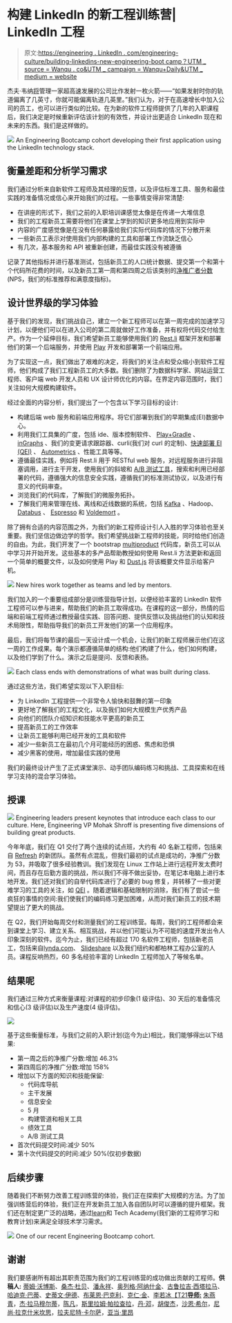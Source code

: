 # 构建 LinkedIn 的新工程训练营| LinkedIn 工程

> 原文:[https://engineering . LinkedIn . com/engineering-culture/building-linkedins-new-engineering-boot camp？UTM _ source = Wanqu . co&UTM _ campaign = Wanqu+Daily&UTM _ medium = website](https://engineering.linkedin.com/engineering-culture/building-linkedins-new-engineering-bootcamp?utm_source=wanqu.co&utm_campaign=Wanqu+Daily&utm_medium=website)

杰夫·韦纳[将](https://www.linkedin.com/pulse/20121029044359-22330283-to-manage-hyper-growth-get-your-launch-trajectory-right)管理一家超高速发展的公司比作发射一枚火箭——“如果发射时你的轨道偏离了几英寸，你就可能偏离轨道几英里。”我们认为，对于在高速增长中加入公司的员工，也可以进行类似的比较。在为新的软件工程师提供了几年的入职课程后，我们决定是时候重新评估该计划的有效性，并设计出更适合 LinkedIn 现在和未来的东西。我们是这样做的。

![](../Images/826e7943065bd6565a6e7a4eeb9864b7.png) An Engineering Bootcamp cohort developing their first application using the LinkedIn technology stack.

## 衡量差距和分析学习需求

我们通过分析来自新软件工程师及其经理的反馈，以及评估标准工具、服务和最佳实践的准备情况或信心来开始我们的过程。一些事情变得非常清楚:

*   在讲座的形式下，我们之前的入职培训课感觉太像是在传递一大堆信息
*   我们的工程新员工需要将他们在课堂上学到的知识更多地应用到实际中
*   内容的广度感觉像是在没有任何暴露给我们实际代码库的情况下分散开来
*   一些新员工表示对使用我们内部构建的工具和部署工作流缺乏信心
*   有几次，基本服务和 API 被重新创建，而最佳实践没有被遵循

记录了其他指标并进行基准测试，包括新员工的人口统计数据、提交第一个和第十个代码所花费的时间，以及新员工第一周和第四周之后该类别的[净推广者分数](https://en.wikipedia.org/wiki/Net_Promoter) (NPS，我们的标准推荐和满意度指标)。

## 设计世界级的学习体验

基于我们的发现，我们挑战自己，建立一个新工程师可以在第一周完成的加速学习计划，以便他们可以在进入公司的第二周就做好工作准备，并有权将代码交付给生产。作为一个延伸目标，我们希望新员工能够使用我们的 [Rest.li](https://engineering.linkedin.com/architecture/restli-restful-service-architecture-scale) 框架开发和部署他们的第一个后端服务，并使用 [Play](http://engineering.linkedin.com/play/play-framework-linkedin) 开发和部署第一个前端应用。

为了实现这一点，我们做出了艰难的决定，将我们的关注点和受众缩小到软件工程师，他们构成了我们工程新员工的大多数。我们删除了为数据科学家、网站运营工程师、客户端 web 开发人员和 UX 设计师优化的内容。在界定内容范围时，我们关注如何大规模构建软件。

经过全面的内容分析，我们提出了一个包含以下学习目标的设计:

*   构建后端 web 服务和前端应用程序。将它们部署到我们的早期集成(EI)数据中心。
*   利用我们工具集的广度，包括 ide、版本控制软件、 [Play+Gradle](https://engineering.linkedin.com/play/developing-play-applications-using-gradle) 、 [inGraphs](http://engineering.linkedin.com/32/eric-intern-origin-ingraphs) 、我们的变更请求跟踪器、curli(我们对 curl 的定制)、[快速部署 EI (QEI)](https://engineering.linkedin.com/developer-productivity/quick-deploy-distributed-systems-approach-developer-productivity) 、 [Autometrics](https://engineering.linkedin.com/52/autometrics-self-service-metrics-collection) 、性能工具等等。
*   遵循最佳实践，例如将 Rest.li 用于 RESTful web 服务，对远程服务进行非阻塞调用，进行主干开发，使用我们的斜坡和 [A/B 测试工具](https://engineering.linkedin.com/ab-testing/xlnt-platform-driving-ab-testing-linkedin)，搜索和利用已经部署的代码，遵循强大的信息安全实践，遵循我们的标准测试协议，以及进行有意义的代码审查。
*   浏览我们的代码库，了解我们的微服务拓扑。
*   了解我们用来管理在线、离线和近线数据的系统，包括 [Kafka](https://engineering.linkedin.com/kafka/running-kafka-scale) 、Hadoop、 [Databus](https://engineering.linkedin.com/data-replication/open-sourcing-databus-linkedins-low-latency-change-data-capture-system) 、 [Espresso](https://engineering.linkedin.com/espresso/introducing-espresso-linkedins-hot-new-distributed-document-store) 和 [Voldemort](https://engineering.linkedin.com/voldemort/serving-large-scale-batch-computed-data-project-voldemort) 。

除了拥有合适的内容范围之外，为我们的新工程师设计引人入胜的学习体验也至关重要。我们坚信边做边学的哲学。我们希望挑战新工程师的技能，同时给他们创造的自由。为此，我们开发了一个 bootstrap [multiproduct](https://www.youtube.com/watch?v=OxpGLxHW93k) 代码库，新员工可以从中学习并开始开发。这些基本的多产品帮助教授如何使用 Rest.li 方法更新和返回一个简单的概要文件，以及如何使用 Play 和 [Dust.js](https://engineering.linkedin.com/frontend/leaving-jsps-dust-moving-linkedin-dustjs-client-side-templates) 将该概要文件显示给客户机。

![](../Images/53897b46d18e9f66d6274703ce0b2a44.png) New hires work together as teams and led by mentors.

我们加入的一个重要组成部分是训练营指导计划，以便经验丰富的 LinkedIn 软件工程师可以参与进来，帮助我们的新员工取得成功。在课程的这一部分，热情的后端和前端工程师通过教授最佳实践、回答问题、提供反馈以及挑战他们的认知和技术局限性，帮助指导我们的新员工开发他们的第一个应用程序。

最后，我们将每节课的最后一天设计成一个机会，让我们的新工程师展示他们在这一周的工作成果。每个演示都遵循简单的结构:他们构建了什么，他们如何构建，以及他们学到了什么。演示之后是提问、反馈和表扬。

![](../Images/c48bcba6215b86881f9365d9be0f666c.png) Each class ends with demonstrations of what was built during class.

通过这些方法，我们希望实现以下入职目标:

*   为 LinkedIn 工程提供一个非常令人愉快和鼓舞的第一印象
*   更好地了解我们的工程文化，以及我们如何大规模生产优秀产品
*   向他们的团队介绍知识和技能水平更高的新员工
*   提高新员工的工作效率
*   让新员工能够利用已经开发的工具和软件
*   减少一些新员工在最初几个月可能经历的困惑、焦虑和恐惧
*   减少黑客的使用，增加最佳实践的使用

我们的最终设计产生了正式课堂演示、动手团队编码练习和挑战、工具探索和在线学习支持的混合学习体验。

## 授课

![](../Images/62ff2725474e944c752012e913aadc74.png) Engineering leaders present keynotes that introduce each class to our culture. Here, Engineering VP Mohak Shroff is presenting five dimensions of building great products.

今年年底，我们在 Q1 交付了两个连续的试点班，大约有 40 名新工程师，包括来自 [Refresh](https://www.linkedin.com/company/refresh-inc-) 的新团队。虽然有点混乱，但我们最初的试点是成功的，净推广分数为 53，并吸取了很多经验教训。我们发现在 Linux 工作站上进行远程开发太费时间，而且存在后勤方面的挑战，所以我们不得不做出妥协，在笔记本电脑上进行本地开发。我们还对我们的自举代码库进行了必要的 bug 修复，并转移了一些对更难学习的工具的关注，如 [QEI](https://engineering.linkedin.com/developer-productivity/quick-deploy-distributed-systems-approach-developer-productivity) 。随着逻辑和基础限制的消除，我们有了尝试一些疯狂的事情的空间:我们使我们的编码练习更加困难，从而对我们新员工的技术期望提出了更大的挑战。

在 Q2，我们开始每周交付和测量我们的工程训练营。每周，我们的工程师都会来到课堂上学习、建立关系、相互挑战，并以他们可能认为不可能的速度开发出令人印象深刻的软件。迄今为止，我们已经有超过 170 名软件工程师，包括新老员工，包括来自[lynda.com](http://www.lynda.com/)、 [Slideshare](http://slideshare.com) 以及我们纽约和都柏林工程办公室的人员。课程反响热烈，60 多名经验丰富的 LinkedIn 工程师加入了等候名单。

## 结果呢

我们通过三种方式来衡量课程:对课程的初步印象(1 级评估)、30 天后的准备情况和信心(3 级评估)以及生产速度(4 级评估)。

![](../Images/a7d54888cc4fe8c4f6d17d89c94e18e3.png)

基于这些衡量标准，与我们之前的入职计划(迄今为止)相比，我们能够得出以下结果:

*   第一周之后的净推广分数:增加 46.3%
*   第四周后的净推广分数:增加 158%
*   增加以下方面的知识和技能保留:
    *   代码库导航
    *   主干发展
    *   信息安全
    *   5 月
    *   构建管道和相关工具
    *   绩效工具
    *   A/B 测试工具
*   首次代码提交时间:减少 50%
*   第十次代码提交的时间:减少 50%(仅初步数据)

## 后续步骤

随着我们不断努力改善工程训练营的体验，我们正在探索扩大规模的方法。为了加强训练营后的体验，我们正在开发新员工加入各自团队时可以遵循的提升框架。我们还在制定更广泛的战略，通过[learn](http://blog.linkedin.com/2013/01/24/learnin-inday/)和 Tech Academy(我们新的工程师学习和教育计划)来满足全球技术学习需求。

![](../Images/9ef2a277a9785a62da3ff845f618da2e.png) One of our recent Engineering Bootcamp cohort.

## 谢谢

我们要感谢所有超出其职责范围为我们的工程训练营的成功做出贡献的工程师。**供稿人:** [蒂姆·沃博斯](https://www.linkedin.com/in/tworboys)、[桑杰·杜贝](https://www.linkedin.com/in/sanjaysdubey)、[潘永祥](https://www.linkedin.com/profile/view?id=1321769)、[奥列格·阿纳什金](https://www.linkedin.com/in/oleganashkin)、[古鲁拉吉·西塔拉马](https://www.linkedin.com/in/gsmayya)、[哈迪克·巴蒂](https://www.linkedin.com/in/hardikbati)、[史蒂文·伊德](https://www.linkedin.com/in/stevenihde)、[布莱恩·巴克利](https://www.linkedin.com/in/bryanbarkley)、[克仁·金](https://www.linkedin.com/in/kerenjin)、[李若冰【T21**导师:**](https://www.linkedin.com/in/ruobingli) [朱燕青](https://www.linkedin.com/pub/yanqing-zhu/39/808/286)，[杰·拉马穆尔蒂](https://www.linkedin.com/in/jaaju)，[陈凡](https://www.linkedin.com/in/fchen1)，[斯里拉姆·帕拉查拉](https://www.linkedin.com/in/phanips)，[丹·邓](https://www.linkedin.com/in/dandeng)，[胡俊杰](https://www.linkedin.com/in/conanhjj)，[沙恩·希尔](https://www.linkedin.com/pub/shane-hill/23/598/232)，[尼尚·拉克什米坎思](https://www.linkedin.com/pub/nishant-satya-lakshmikanth/19/b0b/628)，[拉夫尼特·卡尔萨](https://www.linkedin.com/in/rkhalsa)，[亚当·里昂](https://www.linkedin.com/pub/adam-leon/9/723/884)
